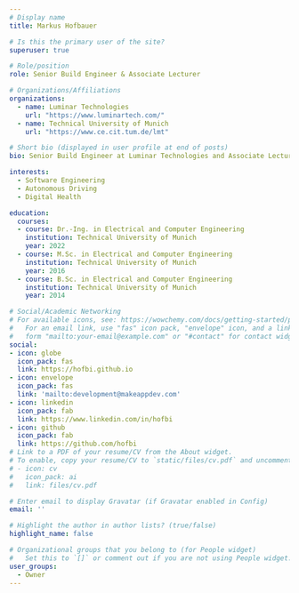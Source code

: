 ```yaml
---
# Display name
title: Markus Hofbauer

# Is this the primary user of the site?
superuser: true

# Role/position
role: Senior Build Engineer & Associate Lecturer

# Organizations/Affiliations
organizations:
  - name: Luminar Technologies
    url: "https://www.luminartech.com/"
  - name: Technical University of Munich
    url: "https://www.ce.cit.tum.de/lmt"

# Short bio (displayed in user profile at end of posts)
bio: Senior Build Engineer at Luminar Technologies and Associate Lecturer on Software Engineering at the Technical University of Munich.

interests:
  - Software Engineering
  - Autonomous Driving
  - Digital Health

education:
  courses:
  - course: Dr.-Ing. in Electrical and Computer Engineering
    institution: Technical University of Munich
    year: 2022
  - course: M.Sc. in Electrical and Computer Engineering
    institution: Technical University of Munich
    year: 2016
  - course: B.Sc. in Electrical and Computer Engineering
    institution: Technical University of Munich
    year: 2014

# Social/Academic Networking
# For available icons, see: https://wowchemy.com/docs/getting-started/page-builder/#icons
#   For an email link, use "fas" icon pack, "envelope" icon, and a link in the
#   form "mailto:your-email@example.com" or "#contact" for contact widget.
social:
- icon: globe
  icon_pack: fas
  link: https://hofbi.github.io
- icon: envelope
  icon_pack: fas
  link: 'mailto:development@makeappdev.com'
- icon: linkedin
  icon_pack: fab
  link: https://www.linkedin.com/in/hofbi
- icon: github
  icon_pack: fab
  link: https://github.com/hofbi
# Link to a PDF of your resume/CV from the About widget.
# To enable, copy your resume/CV to `static/files/cv.pdf` and uncomment the lines below.
# - icon: cv
#   icon_pack: ai
#   link: files/cv.pdf

# Enter email to display Gravatar (if Gravatar enabled in Config)
email: ''

# Highlight the author in author lists? (true/false)
highlight_name: false

# Organizational groups that you belong to (for People widget)
#   Set this to `[]` or comment out if you are not using People widget.
user_groups:
  - Owner
---
```

